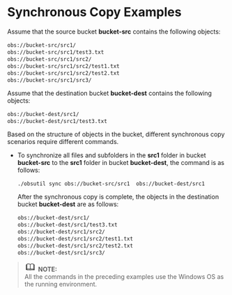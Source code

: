 # Synchronous Copy Examples<a name="EN-US_TOPIC_0150889366"></a>

Assume that the source bucket  **bucket-src**  contains the following objects:

```
obs://bucket-src/src1/
obs://bucket-src/src1/test3.txt
obs://bucket-src/src1/src2/
obs://bucket-src/src1/src2/test1.txt
obs://bucket-src/src1/src2/test2.txt
obs://bucket-src/src1/src3/
```

Assume that the destination bucket  **bucket-dest**  contains the following objects:

```
obs://bucket-dest/src1/
obs://bucket-dest/src1/test3.txt
```

Based on the structure of objects in the bucket, different synchronous copy scenarios require different commands.

-   To synchronize all files and subfolders in the  **src1**  folder in bucket  **bucket-src**  to the  **src1**  folder in bucket  **bucket-dest**, the command is as follows:

    ```
    ./obsutil sync obs://bucket-src/src1  obs://bucket-dest/src1
    ```

    After the synchronous copy is complete, the objects in the destination bucket  **bucket-dest**  are as follows:

    ```
    obs://bucket-dest/src1/
    obs://bucket-dest/src1/test3.txt
    obs://bucket-dest/src1/src2/
    obs://bucket-dest/src1/src2/test1.txt
    obs://bucket-dest/src1/src2/test2.txt
    obs://bucket-dest/src1/src3/
    ```


>![](public_sys-resources/icon-note.gif) **NOTE:**   
>All the commands in the preceding examples use the Windows OS as the running environment.  

